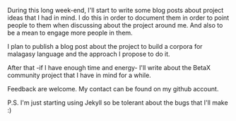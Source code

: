 During this long week-end, I'll start to write some blog posts
about project ideas that I had in mind.
I do this in order to document them in order to point people
to them when discussing about the project around me.
And also to be a mean to engage more people in them.

I plan to publish a blog post about the project to build a
corpora for malagasy language and the approach I propose to
do it.

After that -if I have enough time and energy- I'll write about
the BetaX community project that I have in mind for a while.

Feedback are welcome. My contact can be found on my github account.

P.S. I'm just starting using Jekyll so be tolerant about the bugs
that I'll make :)
